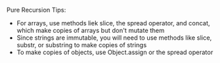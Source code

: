 Pure Recursion Tips:

- For arrays, use methods liek slice, the spread operator, and concat, which make copies of arrays but don't mutate them
- Since strings are immutable, you will need to use methods like slice, substr, or substring to make copies of strings
- To make copies of objects, use Object.assign or the spread operator
